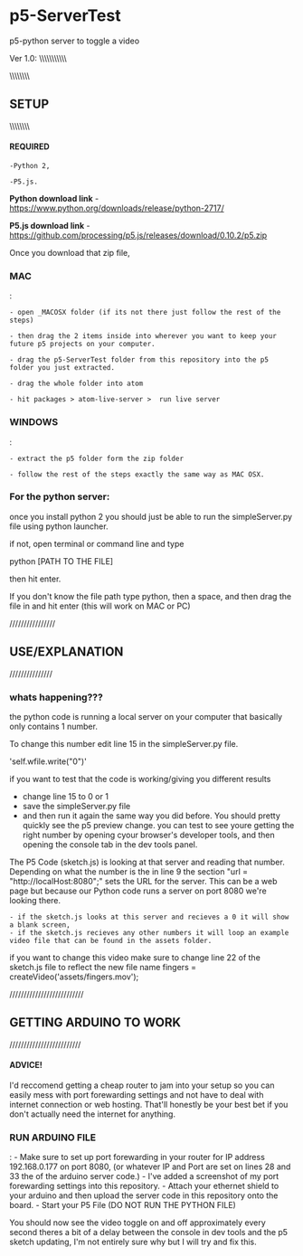 # p5-ServerTest
 p5-python server to toggle a video

Ver 1.0:
\\\\\\\\\\\\\\\\\\\\\\

\\\\\\\\\\\\\\\\

<b><h2>SETUP</h2></b>

\\\\\\\\\\\\\\\\\
<b><h4>REQUIRED</b></h4>
	
	-Python 2, 
	
	-P5.js. 
	


<b>Python download link</b> - https://www.python.org/downloads/release/python-2717/

<b>P5.js download link</b> - https://github.com/processing/p5.js/releases/download/0.10.2/p5.zip


Once you download that zip file,
<b><h3>MAC</h3></b>: 

	- open _MACOSX folder (if its not there just follow the rest of the steps)
	
	- then drag the 2 items inside into wherever you want to keep your future p5 projects on your computer. 
	
	- drag the p5-ServerTest folder from this repository into the p5 folder you just extracted. 
	
	- drag the whole folder into atom
	
	- hit packages > atom-live-server >  run live server
 <b><h3>WINDOWS</h3></b>:
	
	- extract the p5 folder form the zip folder
	
	- follow the rest of the steps exactly the same way as MAC OSX. 

<h3>For the python server:</h3>
once you install python 2 you should just be able to run the simpleServer.py file using python launcher. 

if not, open terminal or command line and type 

python [PATH TO THE FILE] 


then hit enter. 

If you don't know the file path
	type python, then a space, and then drag the file in and hit enter (this will work on MAC or PC)


////////////////

<b><h2>USE/EXPLANATION</h2></b>

///////////////

<b><h3>whats happening???</h3></b>

the python code is running a local server on your computer that basically only contains 1 number. 


To change this number edit line 15 in the simpleServer.py file. 

'self.wfile.write("0")'


if you want to test that the code is working/giving you different results

- change line 15 to 0 or 1
- save the simpleServer.py file
- and then run it again the same way you did before.
You should pretty quickly see the p5 preview change. 
you can test to see youre getting the right number by opening cyour browser's developer tools, and then opening the console tab in the dev tools panel.


The P5 Code (sketch.js) is looking at that server and reading that number. Depending on what the number is the 
in line 9 the section "url = "http://localHost:8080";" sets the URL for the server. 
This can be a web page but because our Python code runs a server on port 8080 we're looking there. 

	- if the sketch.js looks at this server and recieves a 0 it will show a blank screen, 
	- if the sketch.js recieves any other numbers it will loop an example video file that can be found in the assets folder.
if you want to change this video make sure to change line 22 of the sketch.js file to reflect the new file name
	 fingers = createVideo('assets/fingers.mov');


//////////////////////////

<b><h2>GETTING ARDUINO TO WORK</h2></b>

/////////////////////////

<h4>ADVICE!</h4>
I'd reccomend getting a cheap router to jam into your setup so you can easily mess with port forewarding settings and not have to deal with
internet connection or web hosting. That'll honestly be your best bet if you don't actually
need the internet for anything. 

 <b><h3>RUN ARDUINO FILE</h3></b>:
	- Make sure to set up port forewarding in your router for IP address 192.168.0.177 on port 8080, 
		(or whatever IP and Port are set on lines 28 and 33 the of the arduino server code.)
	- I've added a screenshot of my port forewarding settings into this repository. 
	- Attach your ethernet shield to your arduino and then upload the server code in this repository onto the board. 
	- Start your P5 File (DO NOT RUN THE PYTHON FILE)


You should now see the video toggle on and off approximately every second
theres a bit of a delay between the console in dev tools and the p5 sketch updating, I'm not entirely sure why but I will try and fix this.




